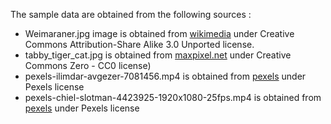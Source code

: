 The sample data are obtained from the following sources :

- Weimaraner.jpg image is obtained from [wikimedia](https://commons.wikimedia.org/wiki/File:Baegle_dwa.jpg) under Creative Commons Attribution-Share Alike 3.0 Unported license.
- tabby_tiger_cat.jpg is obtained from [maxpixel.net](https://www.maxpixel.net/Cute-Kitten-Cat-Tabby-Animals-Outdoors-Pets-1506960) under Creative Commons Zero - CC0 license)
- pexels-ilimdar-avgezer-7081456.mp4 is obtained from [pexels](https://www.pexels.com/video/video-of-a-lazy-cat-while-closing-its-eyes-7081456/) under Pexels license
- pexels-chiel-slotman-4423925-1920x1080-25fps.mp4  is obtained from [pexels](https://www.pexels.com/video/man-in-white-shirt-walking-in-slow-motion-4423925/) under Pexels license
